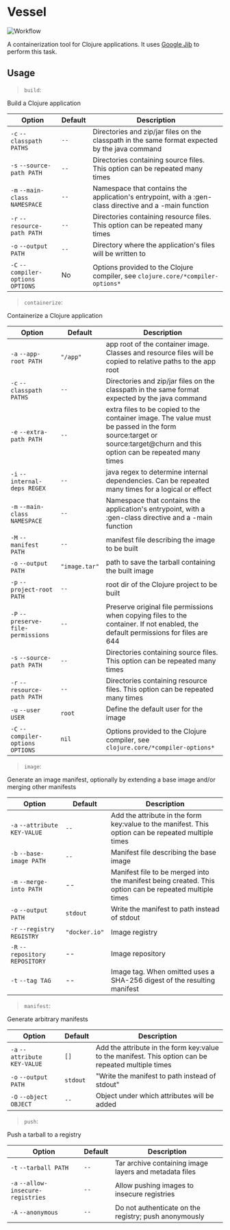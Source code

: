 # Vessel

![Workflow](https://github.com/nubank/vessel/workflows/Vessel%20Tests/badge.svg?branch=master)

A containerization tool for Clojure applications. It uses [Google Jib](https://github.com/GoogleContainerTools/jib) to perform this task.

## Usage

> `build`:

Build a Clojure application

| Option | Default | Description |
| -- | -- | -- |
| `-c` `--classpath PATHS` | `--` | Directories and zip/jar files on the classpath in the same format expected by the java command |
| `-s` `--source-path PATH` | `--` | Directories containing source files. This option can be repeated many times |
| `-m` `--main-class NAMESPACE` | `--` | Namespace that contains the application's entrypoint, with a :gen-class directive and a -main function |
| `-r` `--resource-path PATH` | `--` | Directories containing resource files. This option can be repeated many times |
| `-o` `--output PATH` | `--` | Directory where the application's files will be written to |
| `-C` `--compiler-options OPTIONS` | No | Options provided to the Clojure compiler, see `clojure.core/*compiler-options*` |

> `containerize`:

Containerize a Clojure application

| Option | Default | Description |
| -- | -- | -- |
| `-a` `--app-root PATH` | `"/app"` | app root of the container image. Classes and resource files will be copied to relative paths to the app root |
| `-c` `--classpath PATHS` | `--` | Directories and zip/jar files on the classpath in the same format expected by the java command |
| `-e` `--extra-path PATH` | `--` | extra files to be copied to the container image. The value must be passed in the form source:target or source:target@churn and this option can be repeated many times |
| `-i` `--internal-deps REGEX` | `--` | java regex to determine internal dependencies. Can be repeated many times for a logical or effect |
| `-m` `--main-class NAMESPACE` | `--` | Namespace that contains the application's entrypoint, with a :gen-class directive and a -main function |
| `-M` `--manifest PATH` | `--` | manifest file describing the image to be built |
| `-o` `--output PATH` | `"image.tar"` | path to save the tarball containing the built image |
| `-p` `--project-root PATH` | `--` | root dir of the Clojure project to be built |
| `-P` `--preserve-file-permissions` | `--` | Preserve original file permissions when copying files to the container. If not enabled, the default permissions for files are 644 |
| `-s` `--source-path PATH` | `--` | Directories containing source files. This option can be repeated many times |
| `-r` `--resource-path PATH` | `--` | Directories containing resource files. This option can be repeated many times |
| `-u` `--user USER` | `root` | Define the default user for the image |
| `-C` `--compiler-options OPTIONS` | `nil` | Options provided to the Clojure compiler, see `clojure.core/*compiler-options*` |

> `image`:

Generate an image manifest, optionally by extending a base image and/or merging other manifests

| Option | Default | Description |
| -- | -- | -- |
| `-a` `--attribute KEY-VALUE` | `--` | Add the attribute in the form key:value to the manifest. This option can be repeated multiple times |
| `-b` `--base-image PATH` | `--` | Manifest file describing the base image |
| `-m` `--merge-into PATH` | -- | Manifest file to be merged into the manifest being created. This option can be repeated multiple times |
| `-o` `--output PATH` | `stdout` | Write the manifest to path instead of stdout |
| `-r` `--registry REGISTRY` | `"docker.io"` | Image registry |
| `-R` `--repository REPOSITORY` | -- | Image repository |
| `-t` `--tag TAG` | -- | Image tag. When omitted uses a SHA-256 digest of the resulting manifest |

> `manifest`:

Generate arbitrary manifests

| Option | Default | Description |
| -- | -- | -- |
| `-a` `--attribute KEY-VALUE` | `[]` | Add the attribute in the form key:value to the manifest. This option can be repeated multiple times |
| `-o` `--output PATH` | `stdout` | "Write the manifest to path instead of stdout" |
| `-O` `--object OBJECT` | `--` | Object under which attributes will be added |

> `push`:

Push a tarball to a registry

| Option | Default | Description |
| -- | -- | -- |
| `-t` `--tarball PATH` | `--` | Tar archive containing image layers and metadata files |
| `-a` `--allow-insecure-registries` | `--` | Allow pushing images to insecure registries |
| `-A` `--anonymous` | `--` | Do not authenticate on the registry; push anonymously |
